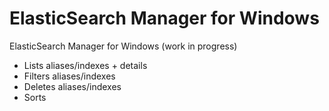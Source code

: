 # ElasticSearch Manager for Windows 
ElasticSearch Manager for Windows (work in progress)

* Lists aliases/indexes + details
* Filters aliases/indexes
* Deletes aliases/indexes
* Sorts
